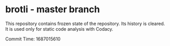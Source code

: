 # brotli - master branch

This repository contains frozen state of the repository.
Its history is cleared. It is used only for static code
analysis with Codacy.

Commit Time: 1687015610